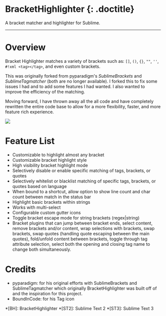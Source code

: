 # BracketHighlighter {: .doctitle}
A bracket matcher and highlighter for Sublime.

---

# Overview
Bracket Highlighter matches a variety of brackets such as: `[]`, `()`, `{}`, `""`, `''`, `#!xml <tag></tag>`, and even custom brackets.

This was originally forked from pyparadigm's _SublimeBrackets_ and _SublimeTagmatcher_ (both are no longer available).  I forked this to fix some issues I had and to add some features I had wanted.  I also wanted to improve the efficiency of the matching.

Moving forward, I have thrown away all the all code and have completely rewritten the entire code base to allow for a more flexibility, faster, and more feature rich experience.

<img src="http://dl.dropbox.com/u/342698/BracketHighlighter/Example1.png" border="0">

# Feature List
- Customizable to highlight almost any bracket
- Customizable bracket highlight style
- High visibility bracket highlight mode
- Selectively disable or enable specific matching of tags, brackets, or quotes
- Selectively whitelist or blacklist matching of specific tags, brackets, or quotes based on language
- When bound to a shortcut, allow option to show line count and char count between match in the status bar
- Highlight basic brackets within strings
- Works with multi-select
- Configurable custom gutter icons
- Toggle bracket escape mode for string brackets (regex|string)
- Bracket plugins that can jump between bracket ends, select content, remove brackets and/or content, wrap selections with brackets, swap brackets, swap quotes (handling quote escaping between the main quotes), fold/unfold content between brackets, toggle through tag attribute selection, select both the opening and closing tag name to change both simultaneously.

# Credits
- pyparadigm: for his original efforts with SublimeBrackets and SublimeTagmatcher which originally BracketHighlighter was built off of and the inspiration for this project.
- BoundInCode: for his Tag icon

*[BH]: BracketHighlighter
*[ST2]: Sublime Text 2
*[ST3]: Sublime Text 3
